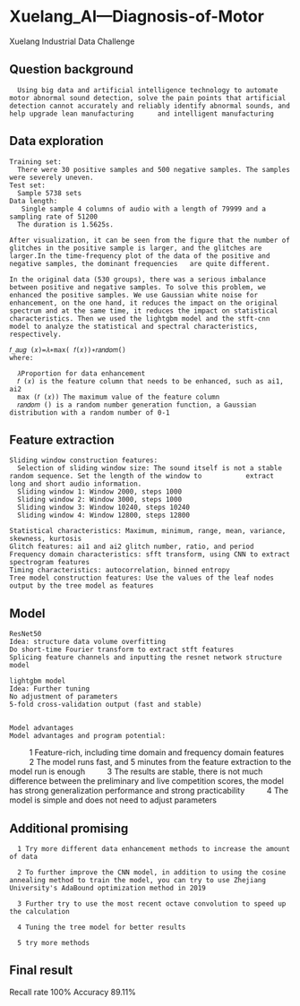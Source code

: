 # Xuelang_AI—Diagnosis-of-Motor
Xuelang Industrial Data Challenge
## Question background
      Using big data and artificial intelligence technology to automate motor abnormal sound detection, solve the pain points that artificial detection cannot accurately and reliably identify abnormal sounds, and help upgrade lean manufacturing      and intelligent manufacturing
      
## Data exploration
    Training set:
      There were 30 positive samples and 500 negative samples. The samples were severely uneven.
    Test set:
      Sample 5738 sets
    Data length:
       Single sample 4 columns of audio with a length of 79999 and a sampling rate of 51200
      The duration is 1.5625s.

    After visualization, it can be seen from the figure that the number of glitches in the positive sample is larger, and the glitches are larger.In the time-frequency plot of the data of the positive and negative samples, the dominant frequencies   are quite different.
     
    In the original data (530 groups), there was a serious imbalance between positive and negative samples. To solve this problem, we enhanced the positive samples. We use Gaussian white noise for enhancement, on the one hand, it reduces the impact on the original spectrum and at the same time, it reduces the impact on statistical characteristics. Then we used the lightgbm model and the stft-cnn model to analyze the statistical and spectral characteristics, respectively.
     
    𝑓_𝑎𝑢𝑔 (𝑥)=𝜆∗max⁡( 𝑓(𝑥))∗𝑟𝑎𝑛𝑑𝑜𝑚()
    where:
     
      𝜆Proportion for data enhancement
      𝑓 (𝑥) is the feature column that needs to be enhanced, such as ai1, ai2
      max⁡ (𝑓 (𝑥)) The maximum value of the feature column
      𝑟𝑎𝑛𝑑𝑜𝑚 () is a random number generation function, a Gaussian distribution with a random number of 0-1
    
## Feature extraction
    Sliding window construction features:
      Selection of sliding window size: The sound itself is not a stable random sequence. Set the length of the window to           extract long and short audio information.
      Sliding window 1: Window 2000, steps 1000 
      Sliding window 2: Window 3000, steps 1000 
      Sliding window 3: Window 10240, steps 10240 
      Sliding window 4: Window 12800, steps 12800 
      
    Statistical characteristics: Maximum, minimum, range, mean, variance, skewness, kurtosis
    Glitch features: ai1 and ai2 glitch number, ratio, and period
    Frequency domain characteristics: sfft transform, using CNN to extract spectrogram features
    Timing characteristics: autocorrelation, binned entropy
    Tree model construction features: Use the values of the leaf nodes output by the tree model as features

## Model
    ResNet50
    Idea: structure data volume overfitting
    Do short-time Fourier transform to extract stft features
    Splicing feature channels and inputting the resnet network structure model
    
    lightgbm model
    Idea: Further tuning
    No adjustment of parameters
    5-fold cross-validation output (fast and stable)
    
    
    Model advantages
    Model advantages and program potential:
         1 Feature-rich, including time domain and frequency domain features
         2 The model runs fast, and 5 minutes from the feature extraction to the model run is enough
         3 The results are stable, there is not much difference between the preliminary and live competition scores, the model has strong generalization performance and strong practicability
         4 The model is simple and does not need to adjust parameters
         
         
 ## Additional promising        
      1 Try more different data enhancement methods to increase the amount of data

      2 To further improve the CNN model, in addition to using the cosine annealing method to train the model, you can try to use Zhejiang University's AdaBound optimization method in 2019

      3 Further try to use the most recent octave convolution to speed up the calculation

      4 Tuning the tree model for better results

      5 try more methods
 
 
 ## Final result
 Recall rate 100% 
 Accuracy 89.11% 
 
